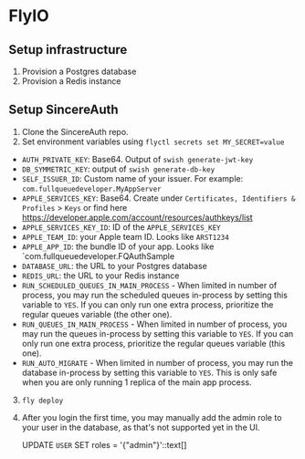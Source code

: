# FlyIO

## Setup infrastructure

1. Provision a Postgres database
2. Provision a Redis instance

## Setup SincereAuth

1. Clone the SincereAuth repo.
2. Set environment variables using `flyctl secrets set MY_SECRET=value`

- `AUTH_PRIVATE_KEY`: Base64. Output of `swish generate-jwt-key`
- `DB_SYMMETRIC_KEY`: output of `swish generate-db-key`
- `SELF_ISSUER_ID`: Custom name of your issuer. For example: `com.fullqueuedeveloper.MyAppServer`
- `APPLE_SERVICES_KEY`: Base64. Create under `Certificates, Identifiers & Profiles` > `Keys` or find here https://developer.apple.com/account/resources/authkeys/list
- `APPLE_SERVICES_KEY_ID`: ID of the `APPLE_SERVICES_KEY`
- `APPLE_TEAM_ID`: your Apple team ID. Looks like `ARST1234`
- `APPLE_APP_ID`: the bundle ID of your app. Looks like `com.fullqueuedeveloper.FQAuthSample
- `DATABASE_URL`: the URL to your Postgres database
- `REDIS_URL`: the URL to your Redis instance
- `RUN_SCHEDULED_QUEUES_IN_MAIN_PROCESS` - When limited in number of process, you may run the scheduled queues in-process by setting this variable to `YES`. If you can only run one extra process, prioritize the regular queues variable (the other one).
- `RUN_QUEUES_IN_MAIN_PROCESS` - When limited in number of process, you may run the queues in-process by setting this
  variable to `YES`. If you can only run one extra process, prioritize the regular queues variable (this one).
- `RUN_AUTO_MIGRATE` - When limited in number of process, you may run the database in-process by setting this variable to `YES`. This is only safe when you are only running 1 replica of the main app process.

3. `fly deploy`
4. After you login the first time, you may manually add the admin role to your user in the database, as that's not supported yet in the UI.

   UPDATE `USER` SET roles = '{"admin"}'::text[]
